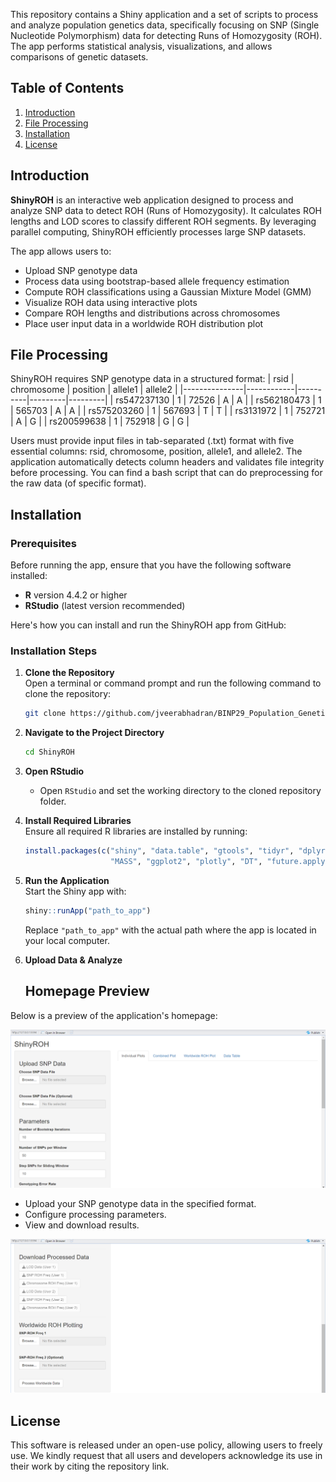 
This repository contains a Shiny application and a set of scripts to process and analyze population genetics data, specifically focusing on SNP (Single Nucleotide Polymorphism) data for detecting Runs of Homozygosity (ROH). The app performs statistical analysis, visualizations, and allows comparisons of genetic datasets.

## Table of Contents
1. [Introduction](#introduction)
2. [File Processing](#file-processing)
3. [Installation](#installation)
4. [License](#license)

## Introduction
**ShinyROH** is an interactive web application designed to process and analyze SNP data to detect ROH (Runs of Homozygosity). It calculates ROH lengths and LOD scores to classify different ROH segments. By leveraging parallel computing, ShinyROH efficiently processes large SNP datasets.

The app allows users to:
- Upload SNP genotype data
- Process data using bootstrap-based allele frequency estimation
- Compute ROH classifications using a Gaussian Mixture Model (GMM)
- Visualize ROH data using interactive plots
- Compare ROH lengths and distributions across chromosomes
- Place user input data in a worldwide ROH distribution plot
  
## File Processing
ShinyROH requires SNP genotype data in a structured format: 
| rsid          | chromosome | position | allele1 | allele2 |
|---------------|------------|----------|---------|---------|
| rs547237130   | 1          | 72526    | A       | A       |
| rs562180473   | 1          | 565703   | A       | A       |
| rs575203260   | 1          | 567693   | T       | T       |
| rs3131972     | 1          | 752721   | A       | G       |
| rs200599638   | 1          | 752918   | G       | G       |

Users must provide input files in tab-separated (.txt) format with five essential columns: rsid, chromosome, position, allele1, and allele2. The application automatically detects column headers and validates file integrity before processing. You can find a bash script that can do preprocessing for the raw data (of specific format).

## Installation
### Prerequisites
Before running the app, ensure that you have the following software installed:

- **R** version 4.4.2 or higher
- **RStudio** (latest version recommended)

Here's how you can install and run the ShinyROH app from GitHub:

### Installation Steps

1. **Clone the Repository**  
   Open a terminal or command prompt and run the following command to clone the repository:
   ```sh
   git clone https://github.com/jveerabhadran/BINP29_Population_Genetics.git
   ```

2. **Navigate to the Project Directory**  
   ```sh
   cd ShinyROH
   ```

3. **Open RStudio**  
   - Open `RStudio` and set the working directory to the cloned repository folder.

4. **Install Required Libraries**  
   Ensure all required R libraries are installed by running:
   ```r
   install.packages(c("shiny", "data.table", "gtools", "tidyr", "dplyr", "mclust", 
                      "MASS", "ggplot2", "plotly", "DT", "future.apply"))
   ```

5. **Run the Application**  
   Start the Shiny app with:
   ```r
   shiny::runApp("path_to_app")
   ```
   Replace `"path_to_app"` with the actual path where the app is located in your local computer.

6. **Upload Data & Analyze**
   ## Homepage Preview  
Below is a preview of the application's homepage:  

![Homepage Screenshot](img/homepage_1.png)

   - Upload your SNP genotype data in the specified format.
   - Configure processing parameters.
   - View and download results.

![Homepage Screenshot](img/homepage_2.png)

## License
This software is released under an open-use policy, allowing users to freely use. We kindly request that all users and developers acknowledge its use in their work by citing the repository link.
